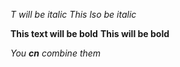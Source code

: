 *T will be italic*
_This lso be italic_

**This text will be bold**
__This will  be bold__

_You **cn** combine them_
